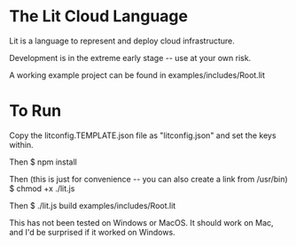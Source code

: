 # The Lit Cloud Language

Lit is a language to represent and deploy cloud infrastructure.

Development is in the extreme early stage -- use at your own risk.

A working example project can be found in examples/includes/Root.lit

# To Run

Copy the litconfig.TEMPLATE.json file as "litconfig.json" and set the keys within.

Then
  $ npm install

Then (this is just for convenience -- you can also create a link from /usr/bin)
  $ chmod +x ./lit.js

Then
  $ ./lit.js build examples/includes/Root.lit

This has not been tested on Windows or MacOS.  It should work on Mac, and I'd be surprised if it worked on Windows.


